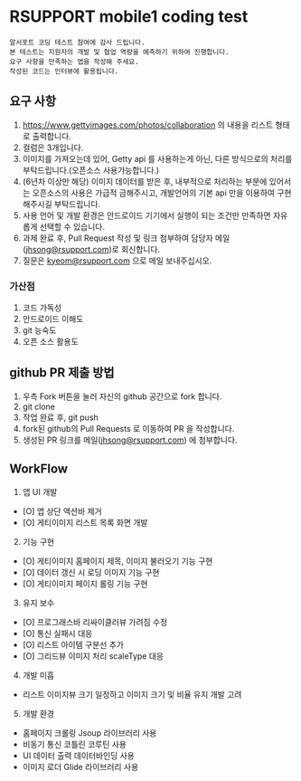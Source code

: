# RSUPPORT mobile1 coding test

    알서포트 코딩 테스트 참여에 감사 드립니다.
    본 테스트는 지원자의 개발 및 협업 역량을 예측하기 위하여 진행합니다.
    요구 사항을 만족하는 앱을 작성해 주세요.
    작성된 코드는 인터뷰에 활용됩니다.

## 요구 사항
1. https://www.gettyimages.com/photos/collaboration 의 내용을 리스트 형태로 출력합니다.
2. 컬럼은 3개입니다.
3. 이미지를 가져오는데 있어, Getty api 를 사용하는게 아닌, 다른 방식으로의 처리를 부탁드립니다.(오픈소스 사용가능합니다.)
4. (6년차 이상만 해당) 이미지 데이터를 받은 후, 내부적으로 처리하는 부분에 있어서는 오픈소스의 사용은 가급적 금해주시고, 개발언어의 기본 api 만을 이용하여 구현해주시길 부탁드립니다.
5. 사용 언어 및 개발 환경은 안드로이드 기기에서 실행이 되는 조건만 만족하면 자유롭게 선택할 수 있습니다.
6. 과제 완료 후, Pull Request 작성 및 링크 첨부하여 담당자 메일(jhsong@rsupport.com)로 회신합니다.
7. 질문은 kyeom@rsupport.com 으로 메일 보내주십시오.

### 가산점 
1. 코드 가독성
2. 안드로이드 이해도
3. git 능숙도
4. 오픈 소스 활용도

## github PR 제출 방법
1. 우측 Fork 버튼을 눌러 자신의 github 공간으로 fork 합니다.
2. git clone
3. 작업 완료 후, git push
4. fork된 github의 Pull Requests 로 이동하여 PR 을 작성합니다.
5. 생성된 PR 링크를 메일(jhsong@rsupport.com) 에 첨부합니다.

## WorkFlow
1. 앱 UI 개발
 - [O] 앱 상단 액션바 제거
 - [O] 게티이미지 리스트 목록 화면 개발

2. 기능 구현
 - [O] 게티이미지 홈페이지 제목, 이미지 불러오기 기능 구현
 - [O] 데이터 갱신 시 로딩 이미지 기능 구현
 - [O] 게티이미지 페이지 롤링 기능 구현

3. 유지 보수
 - [O] 프로그래스바 리싸이클러뷰 가려짐 수정
 - [O] 통신 실패시 대응
 - [O] 리스트 아이템 구분선 추가
 - [O] 그리드뷰 이미지 처리 scaleType 대응

4. 개발 미흡
 - 리스트 이미지뷰 크기 일정하고 이미지 크기 및 비율 유지 개발 고려

5. 개발 환경 
 - 홈페이지 크롤링 Jsoup 라이브러리 사용
 - 비동기 통신 코틀린 코루틴 사용
 - UI 데이터 출력 데이터바인딩 사용
 - 이미지 로더 Glide 라이브러리 사용